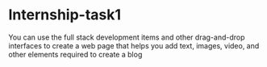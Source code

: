 # Internship-task1
You can use the full stack development items and other drag-and-drop interfaces to create a web page that helps you add text, images, video, and other elements required to create a blog
